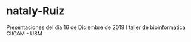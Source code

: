 # nataly-Ruiz
Presentaciones del día 16 de Diciembre de 2019
I taller de bioinformática 
CIICAM - USM
